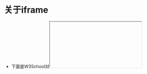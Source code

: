 # 关于iframe

- 下面是W3School对<iframe>的定义：
*iframe 元素会创建包含另外一个文档的内联框架（即行内框架）。*
不过按我的理解就是：iframe提供了一个简单的方式吧一个网站的内容嵌入到另一个网站中。 

- 那iframe一般用在什么方面呢？

目前用得最多的是管理后台类网站，左边一个菜单list，右边就是iframe的tabs,可以随时打开、关闭页面。在这种系统中，如果把iframe替换成div，那么大量页面中相同类型的表格、表单等就要用不同的id、class。因为js是针对body下的所有对象的，所以这种系统用iframe比较好。可以在iframe里面自由使用js和标签id的定义，而且父页面和菜单列表一般不会刷新，所以iframe带来的内容也就和一般页面的刷新一样。

如果我们需要独立的浏览上下文，那就用iframe，否则不用。

- iframe常被用于复用部分界面，比较早期的网站使用 iframe，主要是用于导航栏（navigator）。为什么？

因为一个网站很多页面的导航栏部分是相同的，在避免切换页面的时候重复下载，将导航栏和正文分开在 iframe 中，是一个方便的做法。同时带来的不利是，默认情况下，使用了 iframe 的网站的 URL 不会随着页面的变化而变化。这就意味着一旦刷新，网站可能又回到首页。

- 那么现在什么时候会用到 iframe 呢？

因为 iframe 的页面和父页面（parent）是分开的，所以它意味着，这是一个独立的区域，不受 parent 的 CSS 或者全局的 JavaScript 的影响。典型的，比如所见即所得的网页编辑器（WYSIWYG Online HTML Editor），因为它们需要 reset 自己的 CSS 到自己的标准，而不被 parent CSS 的 override。

使用 iframe 是不是一个好的用法（good practice），不能一概而论，但是可以肯定是，现在的大部分网站避免采用这种方式的。

# iframe的优点
------
* 隔离上下文，便于更改，模块分离

# iframe的缺点
-------
* iframe会阻塞主页面的Onload事件
* 搜索引擎的检索程序无法解读这种页面，不利于SEO
* iframe和主页面共享连接池，而浏览器对相同域的连接有限制，所以会影响页面的并行加载
* 使用iframe之前需要考虑这两个缺点。如果需要使用iframe，最好是通过javascript动态给iframe添加src属性值，这样可以绕开以上两个问题
